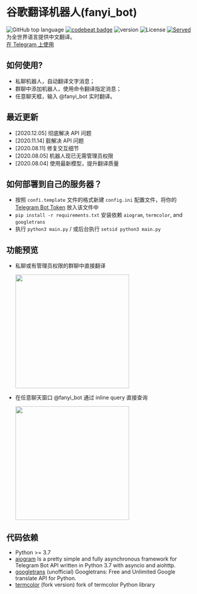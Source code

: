 # 谷歌翻译机器人(fanyi_bot)

![GitHub top language](https://img.shields.io/github/languages/top/reycn/fanyi_bot)
[![codebeat badge](https://codebeat.co/badges/660fd5c4-7218-4408-b57a-94877e55ffdb)](https://codebeat.co/projects/github-com-reycn-fanyi_bot-master) ![version](https://img.shields.io/badge/version-2.4-red) ![License](https://img.shields.io/badge/license-MIT-000000.svg) [![Served](https://img.shields.io/badge/dynamic/json?color=27ae60&label=served&query=%24%5B0%5D.points%5B0%5D.value&suffix=%20times&url=https%3A%2F%2Fwww.stathat.com%2Fx%2FTBKGENBCfgrMmHY4GCpo%2Fdata%2FYTlb%3Fsummary%3D10y10y)](https://www.stathat.com/s/9xOlCBfnl1kj)  
为全世界语言提供中文翻译。  
[在 Telegram 上使用](https://t.me/fanyi_bot)

## 如何使用?

- 私聊机器人，自动翻译文字消息；
- 群聊中添加机器人，使用命令翻译指定消息；
- 任意聊天框，输入 @fanyi_bot 实时翻译。


## 最近更新
- [2020.12.05] 彻底解决 API 问题
- [2020.11.14] 脏解决 API 问题
- [2020.08.11] 修复交互细节
- [2020.08.05] 机器人现已无需管理员权限
- [2020.08.04] 使用最新模型，提升翻译质量

## 如何部署到自己的服务器？

- 按照 `confi.template` 文件的格式新建 `config.ini` 配置文件，将你的 [Telegram Bot Token](https://core.telegram.org/bots#6-botfather) 放入该文件中
- `pip install -r requirements.txt` 安装依赖 `aiogram`, `termcolor`, and `googletrans`
- 执行 `python3 main.py` / 或后台执行 `setsid python3 main.py`

## 功能预览

- 私聊或有管理员权限的群聊中直接翻译

  <img src="https://github.com/reycn/fanyi_bot/blob/master/res/chat.jpg?raw=true" width="300"></img>

- 在任意聊天窗口 @fanyi_bot 通过 inline query 直接查询

  <img src="https://github.com/reycn/fanyi_bot/blob/master/res/inline.jpg?raw=true" width="300"></img>

## 代码依赖

- Python >= 3.7
- [aiogram](https://github.com/aiogram/aiogram) Is a pretty simple and fully asynchronous framework for Telegram Bot API written in Python 3.7 with asyncio and aiohttp.
- [googletrans](https://github.com/ssut/py-googletrans) (unofficial) Googletrans: Free and Unlimited Google translate API for Python.
- [termcolor](https://github.com/hfeeki/termcolor) (fork version) fork of termcolor Python library

